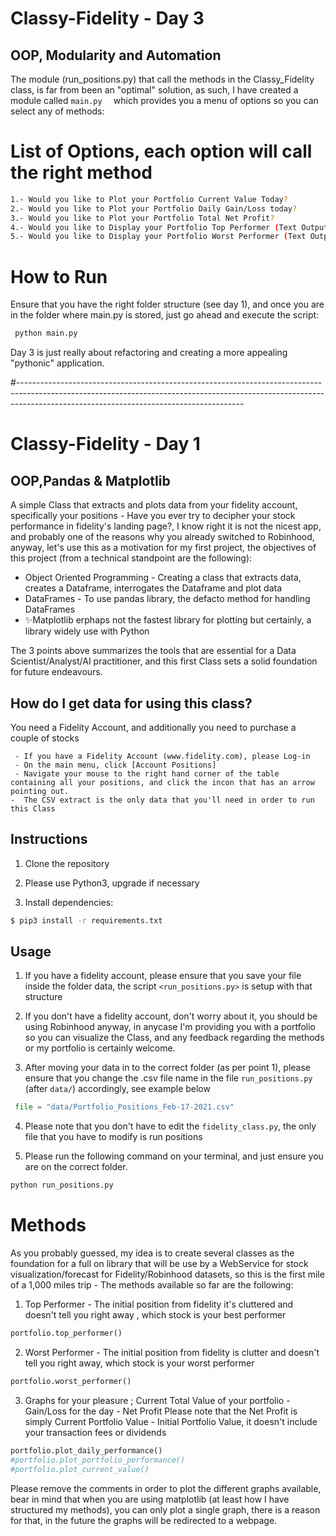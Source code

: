 # Classy-Fidelity - Day 3
## OOP, Modularity and Automation

The module (run_positions.py) that call the methods in the Classy_Fidelity class, is far from been an "optimal" solution, as such, 
I have created a module called ```main.py  ``` which provides you a menu of options so you can select any of 
methods:

# List of Options, each option will call the right method

```bash
1.- Would you like to Plot your Portfolio Current Value Today?
2.- Would you like to Plot your Portfolio Daily Gain/Loss today?
3.- Would you like to Plot your Portfolio Total Net Profit?
4.- Would you like to Display your Portfolio Top Performer (Text Output)
5.- Would you like to Display your Portfolio Worst Performer (Text Output)
```
# How to Run

Ensure that you have the right folder structure (see day 1), and once you are in the folder where main.py is stored,
just go ahead and execute the script:

```python
 python main.py
```
Day 3 is just really about refactoring and creating a more appealing "pythonic" application.


#--------------------------------------------------------------------------------------------------------------------------------------------------------------------------------------------------------------------
# Classy-Fidelity - Day 1
## OOP,Pandas & Matplotlib

A simple Class that extracts and plots data from your fidelity account, specifically your positions -  Have you ever try to decipher your stock performance in fidelity's landing page?, I know right it is not the nicest app, and probably one of the reasons why you already switched to Robinhood, anyway, let's use this as a motivation for my first project, the objectives of this project (from a technical standpoint are the following):

- Object Oriented Programming - Creating a class that extracts data, creates a Dataframe, interrogates the Dataframe and plot data
- DataFrames - To use pandas library, the defacto method for handling DataFrames
- ✨Matplotlib erphaps not the fastest library for plotting but certainly, a library widely use with Python

The 3 points above summarizes the tools that are essential for a Data Scientist/Analyst/AI practitioner, and this first Class sets a solid foundation for future endeavours.
##  How do I get data for using this class?
 You need a Fidelity Account, and additionally you need to purchase a couple of stocks 
 
     - If you have a Fidelity Account (www.fidelity.com), please Log-in 
     - On the main menu, click [Account Positions]
     - Navigate your mouse to the right hand corner of the table containing all your positions, and click the incon that has an arrow pointing out.
    -  The CSV extract is the only data that you'll need in order to run this Class


## Instructions
1. Clone the repository

2. Please use Python3, upgrade if necessary

3. Install dependencies:

```bash
$ pip3 install -r requirements.txt
```

## Usage

1. If you have a fidelity account, please ensure that you save your file inside the folder data, the script `<run_positions.py>` is setup with that structure

2. If you don't have a fidelity account, don't worry about it, you should be using Robinhood anyway, in anycase I'm providing you with a portfolio so you can visualize the Class, and any feedback regarding the methods or my portfolio is certainly welcome.

3. After moving your data in to the correct folder (as per point 1), please ensure that you change the .csv file name in the file `run_positions.py` (after `data/`) accordingly, see example below

```python
 file = "data/Portfolio_Positions_Feb-17-2021.csv"
```

4. Please note that you don't have to edit the `fidelity_class.py`, the only file that you have to modify is run positions 

5. Please run the following command on your terminal, and just ensure you are on the correct folder.

```python
python run_positions.py
```

# Methods
As you probably guessed, my idea is to create several classes as the foundation for a full on  library that will be use by a WebService for stock visualization/forecast for Fidelity/Robinhood datasets, so this is the first mile of a 1,000 miles trip - The methods available so far are the following:

1.  Top Performer - The initial position from fidelity it's cluttered and doesn't tell you right away , which stock is your best performer

```python
portfolio.top_performer()
```

2. Worst Performer - The initial position from fidelity is clutter and doesn't tell you right away, which stock is your worst performer

```python
portfolio.worst_performer()
```

3. Graphs for your pleasure ; Current Total Value of your portfolio - Gain/Loss for the day - Net Profit Please note that the Net Profit is simply Current Portfolio Value - Initial Portfolio Value, it doesn't include your transaction fees or dividends

```python
portfolio.plot_daily_performance()
#portfolio.plot_portfolio_performance()
#portfolio.plot_current_value()
```

Please remove the comments in order to plot the different graphs available, bear in mind that when you are using matplotlib (at least how I have structured my methods), you can only plot a single graph, there is a reason for that, in the future the graphs will be redirected to a webpage.



